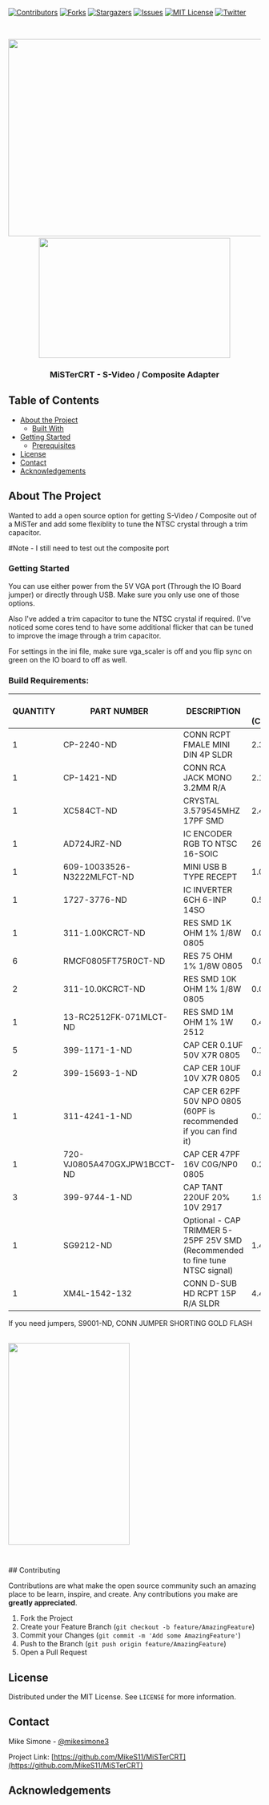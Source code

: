 [![Contributors][contributors-shield]][contributors-url]
[![Forks][forks-shield]][forks-url]
[![Stargazers][stars-shield]][stars-url]
[![Issues][issues-shield]][issues-url]
[![MIT License][license-shield]][license-url]
[![Twitter][Twitter-shield]][Twitter-url]



<!-- PROJECT LOGO -->
<br />
<p align="center">
  <a href="https://github.com/MikeS11/MiSTerCRT">
    <img src="Images/MiSTerCRT2.jpg?raw=true" alt="" width="534" height="394">
  </a>
  <a href="https://github.com/MikeS11/MiSTerCRT">
   <br> <img src="Images/MiSTerCRT3.jpg?raw=true" alt="" width="382" height="240">
  </a>
  <h3 align="center">MiSTerCRT - S-Video / Composite Adapter</h3>

  <p align="center">
  

<!-- TABLE OF CONTENTS -->
## Table of Contents

* [About the Project](#about-the-project)
  * [Built With](#Build-Requirements)
* [Getting Started](#getting-started)
  * [Prerequisites](#prerequisites)
* [License](#license)
* [Contact](#contact)
* [Acknowledgements](#acknowledgements)

<!-- ABOUT THE PROJECT -->
## About The Project
Wanted to add a open source option for getting S-Video / Composite out of a MiSTer and add some flexiblity to tune the NTSC crystal through a trim capacitor.
  
#Note - I still need to test out the composite port

### Getting Started
You can use either power from the 5V VGA port (Through the IO Board jumper) or directly through USB. Make sure you only use one of those options.

Also I've added a trim capacitor to tune the NTSC crystal if required. (I've noticed some cores tend to have some additional flicker that can be tuned to improve the image through a trim capacitor.
  
For settings in the ini file, make sure vga_scaler is off and you flip sync on green on the IO board to off as well. 

### Build Requirements:
  
|QUANTITY |	PART NUMBER	|	DESCRIPTION	| UNIT PRICE (Canadian)	|
|  ------------- | ------------- | ------------- | ------------- |
| 1		 |     CP-2240-ND		|	CONN RCPT FMALE MINI DIN 4P SLDR	|  2.38000		|
| 1		 |     CP-1421-ND		|	CONN RCA JACK MONO 3.2MM R/A		  |  2.16000		|
| 1		 |     XC584CT-ND		|	CRYSTAL 3.579545MHZ 17PF SMD		  |  2.47000		|
| 1		 |     AD724JRZ-ND		|	IC ENCODER RGB TO NTSC 16-SOIC		|  26.77000	|
|1	|	609-10033526-N3222MLFCT-ND	|MINI USB B TYPE RECEPT	|		1.09000		|
|1	|	1727-3776-ND	|		IC INVERTER 6CH 6-INP 14SO	|	0.51400	|
|1 | 	311-1.00KCRCT-ND| 		RES SMD 1K OHM 1% 1/8W 0805 | 0.02340			| 
| 6	|	RMCF0805FT75R0CT-ND		|RES 75 OHM 1% 1/8W 0805		|	0.01540		|  
|2 | 311-10.0KCRCT-ND| 	RES SMD 10K OHM 1% 1/8W 0805 | 0.02340	|
|1	|	13-RC2512FK-071MLCT-ND	|	RES SMD 1M OHM 1% 1W 2512	|	0.47300		|
|5 | 399-1171-1-ND	| CAP CER 0.1UF 50V X7R 0805 | 0.11020	|
|2 | 399-15693-1-ND| 		CAP CER 10UF 10V X7R 0805 | 0.85900		|  
|1	|	311-4241-1-ND		|	CAP CER 62PF 50V NPO 0805	(60PF is recommended if you can find it)|0.14200		|
|1	|	720-VJ0805A470GXJPW1BCCT-ND	|CAP CER 47PF 16V C0G/NP0 0805	|	0.22600		|   
|3	|	399-9744-1-ND		|	CAP TANT 220UF 20% 10V 2917	|	1.90000		|  
| 1		 |     SG9212-ND		|	  Optional - CAP TRIMMER 5-25PF 25V SMD (Recommended to fine tune NTSC signal)   |   1.40000	|
| 1		 |   XM4L-1542-132  | CONN D-SUB HD RCPT 15P R/A SLDR  | 4.47000 | 

If you need jumpers, S9001-ND, CONN JUMPER SHORTING GOLD FLASH

  <a href="https://github.com/MikeS11/MiSTerCRT">
   <br> <img src="Images/MiSTerCRT.jpg?raw=true" alt="" width="242" height="403">
  </a>


<p align="center">
<img src="Images/MisterCRT.jpg?raw=true" alt=""></p>
<p align="center">
<img src="Images/MisterCRT3.jpg?raw=true" alt=""></p>
<!-- CONTRIBUTING -->
## Contributing

Contributions are what make the open source community such an amazing place to be learn, inspire, and create. Any contributions you make are **greatly appreciated**.

1. Fork the Project
2. Create your Feature Branch (`git checkout -b feature/AmazingFeature`)
3. Commit your Changes (`git commit -m 'Add some AmazingFeature'`)
4. Push to the Branch (`git push origin feature/AmazingFeature`)
5. Open a Pull Request


<!-- LICENSE -->
## License

Distributed under the MIT License. See `LICENSE` for more information.



<!-- CONTACT -->
## Contact

Mike Simone - [@mikesimone3](https://twitter.com/mikesimone3) 

Project Link: [https://github.com/MikeS11/MiSTerCRT](https://github.com/MikeS11/MiSTerCRT)



<!-- ACKNOWLEDGEMENTS -->
## Acknowledgements


<!-- MARKDOWN LINKS & IMAGES -->
<!-- https://www.markdownguide.org/basic-syntax/#reference-style-links -->
[contributors-shield]: https://img.shields.io/github/contributors/MikeS11/MiSTerCRT.svg?style=flat-square
[contributors-url]: https://github.com/MikeS11/MiSTerCRT/graphs/contributors
[forks-shield]: https://img.shields.io/github/forks/MikeS11/MiSTerCRT.svg?style=flat-square
[forks-url]: https://github.com/MikeS11/MiSTerCRT/network/members
[stars-shield]: https://img.shields.io/github/stars/MikeS11/MiSTerCRT.svg?style=flat-square
[stars-url]: https://github.com/MikeS11/MiSTerCRT/stargazers
[issues-shield]: https://img.shields.io/github/issues/MikeS11/MiSTerCRT.svg?style=flat-square
[issues-url]: https://github.com/MikeS11/MiSTerCRT/issues
[license-shield]: https://img.shields.io/github/license/MikeS11/MiSTerCRT.svg?style=flat-square
[license-url]: https://github.com/MikeS11/MiSTerCRT/blob/master/LICENSE.txt
[twitter-shield]: https://img.shields.io/badge/-Twitter-black.svg?style=flat-square&logo=Twitter&colorB=555
[twitter-url]: https://Twitter.com/mikesimone3
[product-screenshot]: images/screenshot.png

